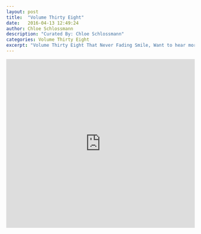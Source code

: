 ```yaml
---
layout: post
title:  "Volume Thirty Eight"
date:   2016-04-13 12:49:24
author: Chloe Schlossmann
description: "Curated By: Chloe Schlossmann"
categories: Volume Thirty Eight
excerpt: "Volume Thirty Eight That Never Fading Smile, Want to hear more great music? Check back every Wednesday"
---
```

<iframe width="100%" height="450" scrolling="no" frameborder="no" src="https://w.soundcloud.com/player/?url=https%3A//api.soundcloud.com/playlists/215526027%3Fsecret_token%3Ds-raKlI&amp;auto_play=false&amp;hide_related=true&amp;show_comments=false&amp;show_user=true&amp;show_reposts=false&amp;visual=true"></iframe>
